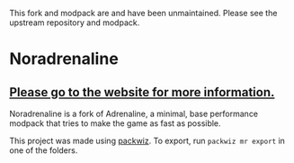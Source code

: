 This fork and modpack are and have been unmaintained. Please see the upstream repository and modpack.

# Noradrenaline
## [Please go to the website for more information.](https://exincore.github.io/Noradrenaline/)
Noradrenaline is a fork of Adrenaline, a minimal, base performance modpack that tries to make the game as fast as possible.

This project was made using [packwiz](https://github.com/packwiz/packwiz). To export, run `packwiz mr export` in one of the folders.
